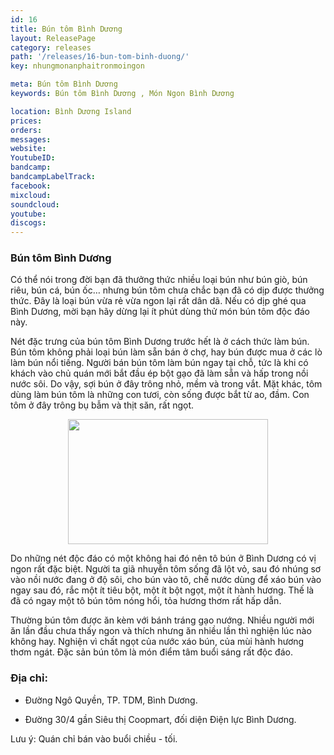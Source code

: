 ```yaml
---
id: 16
title: Bún tôm Bình Dương
layout: ReleasePage
category: releases
path: '/releases/16-bun-tom-binh-duong/'
key: nhungmonanphaitronmoingon

meta: Bún tôm Bình Dương
keywords: Bún tôm Bình Dương , Món Ngon Bình Dương

location: Bình Dương Island
prices: 
orders: 
messages:
website: 
YoutubeID: 
bandcamp: 
bandcampLabelTrack: 
facebook: 
mixcloud: 
soundcloud: 
youtube: 
discogs: 
---
```

<h3>Bún tôm Bình Dương</h3>

Có thể nói trong đời bạn đã thưởng thức nhiều loại bún như bún giò, bún riêu, bún cá, bún ốc… nhưng bún tôm chưa chắc bạn đã có dịp được thưởng thức. Đây là loại bún vừa rẻ vừa ngon lại rất dân dã. Nếu có dịp ghé qua Bình Dương, mời bạn hãy dừng lại ít phút dùng thử món bún tôm độc đáo này.

Nét đặc trưng của bún tôm Bình Dương trước hết là ở cách thức làm bún. Bún tôm không phải loại bún làm sẵn bán ở chợ, hay bún được mua ở các lò làm bún nổi tiếng. Người bán bún tôm làm bún ngay tại chỗ, tức là khi có khách vào chủ quán mới bắt đầu ép bột gạo đã làm sẵn và hấp trong nồi nước sôi. Do vậy, sợi bún ở đây trông nhỏ, mềm và trong vắt. Mặt khác, tôm dùng làm bún tôm là những con tươi, còn sống được bắt từ ao, đầm. Con tôm ở đây trông bụ bẫm và thịt săn, rất ngọt.

<div align="center"><img src="http://dulichbinhduong.org.vn/uploads/images/photo-72-9318-1400062172.jpg" width="320px" height="200px"></div>

Do những nét độc đáo có một không hai đó nên tô bún ở Bình Dương có vị ngon rất đặc biệt. Người ta giã nhuyễn tôm sống đã lột vỏ, sau đó nhúng sơ vào nồi nước đang ở độ sôi, cho bún vào tô, chế nước dùng để xáo bún vào ngay sau đó, rắc một ít tiêu bột, một ít bột ngọt, một ít hành hương. Thế là đã có ngay một tô bún tôm nóng hổi, tỏa hương thơm rất hấp dẫn.

Thường bún tôm được ăn kèm với bánh tráng gạo nướng. Nhiều người mới ăn lần đầu chưa thấy ngon và thích nhưng ăn nhiều lần thì nghiện lúc nào không hay. Nghiện vì chất ngọt của nước xáo bún, của mùi hành hương thơm ngát. Đặc sản bún tôm là món điểm tâm buổi sáng rất độc đáo.

<h3>Địa chỉ:</h3>

- Đường Ngô Quyền, TP. TDM, Bình Dương.

- Đường 30/4 gần Siêu thị Coopmart, đối diện Điện lực Bình Dương.

Lưu ý: Quán chỉ bán vào buổi chiều - tối.

